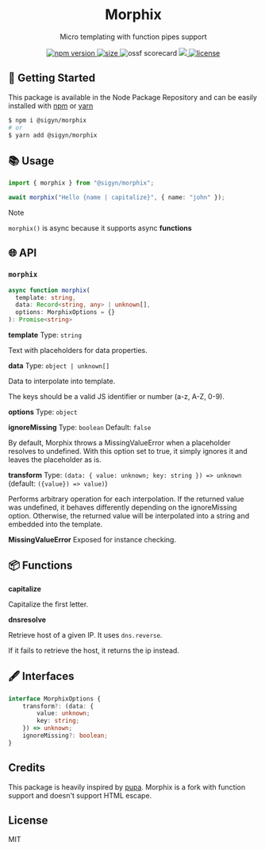 <p align="center"><h1 align="center">
  Morphix
</h1></p>

<p align="center">
  Micro templating with function pipes support
</p>

<p align="center">
  <a href="https://github.com/MyUnisoft/sigyn/src/morphix">
    <img src="https://img.shields.io/github/package-json/v/MyUnisoft/sigyn/main/src/morphix?style=for-the-badge&label=version" alt="npm version">
  </a>
  <a href="https://github.com/MyUnisoft/sigyn/src/morphix">
    <img src="https://img.shields.io/bundlephobia/min/@sigyn/morphix?style=for-the-badge" alt="size">
  </a>
    <img src="https://api.securityscorecards.dev/projects/github.com/MyUnisoft/sigyn/badge?style=for-the-badge" alt="ossf scorecard">
  </a>
  <a href="https://github.com/MyUnisoft/sigyn/tree/main/src/morphix">
    <img src="https://img.shields.io/github/actions/workflow/status/MyUnisoft/sigyn/morphix.yml?style=for-the-badge">
  </a>
  <a href="https://github.com/MyUnisoft/sigyn/tree/main/src/LICENSE">
    <img src="https://img.shields.io/github/license/MyUnisoft/sigyn?style=for-the-badge" alt="license">
  </a>
</p>

## 🚀 Getting Started

This package is available in the Node Package Repository and can be easily installed with [npm](https://doc.npmjs.com/getting-started/what-is-npm) or [yarn](https://yarnpkg.com)

```bash
$ npm i @sigyn/morphix
# or
$ yarn add @sigyn/morphix
```

## 📚 Usage

```ts
import { morphix } from "@sigyn/morphix";

await morphix("Hello {name | capitalize}", { name: "john" });
```

> [!NOTE]
> `morphix()` is async because it supports async **functions**

## 🌐 API

### `morphix`

```ts
async function morphix(
  template: string,
  data: Record<string, any> | unknown[],
  options: MorphixOptions = {}
): Promise<string>
```

**template**
Type: `string`

Text with placeholders for data properties.

**data**
Type: `object | unknown[]`

Data to interpolate into template.

The keys should be a valid JS identifier or number (a-z, A-Z, 0-9).

**options**
Type: `object`

**ignoreMissing**
Type: `boolean`
Default: `false`

By default, Morphix throws a MissingValueError when a placeholder resolves to undefined. With this option set to true, it simply ignores it and leaves the placeholder as is.

**transform**
Type: `(data: { value: unknown; key: string }) => unknown` (default: `({value}) => value)`)

Performs arbitrary operation for each interpolation. If the returned value was undefined, it behaves differently depending on the ignoreMissing option. Otherwise, the returned value will be interpolated into a string and embedded into the template.

**MissingValueError**
Exposed for instance checking.

## 📦 Functions

**capitalize**

Capitalize the first letter.

**dnsresolve**

Retrieve host of a given IP. It uses `dns.reverse`.

If it fails to retrieve the host, it returns the ip instead.

## 🖋️ Interfaces

```ts
interface MorphixOptions {
    transform?: (data: {
        value: unknown;
        key: string;
    }) => unknown;
    ignoreMissing?: boolean;
}
```

## Credits
This package is heavily inspired by [pupa](https://github.com/sindresorhus/pupa). Morphix is a fork with function support and doesn't support HTML escape.

## License
MIT
